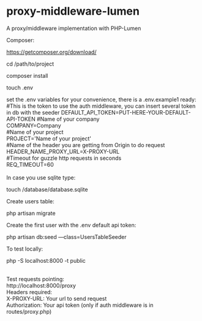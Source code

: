 # proxy-middleware-lumen
A proxy/middleware implementation with PHP-Lumen


Composer:


https://getcomposer.org/download/


cd /path/to/project

composer install


touch .env


set the .env variables for your convenience, there is a .env.example1 ready:<br />
#This is the token to use the auth middleware, you can insert several token in db with the seeder
DEFAULT_API_TOKEN=PUT-HERE-YOUR-DEFAULT-API-TOKEN
#Name of your company<br />
COMPANY=Company<br />
#Name of your project<br />
PROJECT='Name of your project'<br />
#Name of the header you are getting from Origin to do request<br />
HEADER_NAME_PROXY_URL=X-PROXY-URL<br />
#Timeout for guzzle http requests in seconds<br />
REQ_TIMEOUT=60<br />
<br />
In case you use sqlite type: 

touch /database/database.sqlite 


Create users table: 

php artisan migrate


Create the first user with the .env default api token:

php artisan db:seed —class=UsersTableSeeder

To test locally: 

php -S localhost:8000 -t public

<br>
Test requests pointing:<br>
http://localhost:8000/proxy
<br>
Headers required: <br>
X-PROXY-URL: Your url to send request<br>
Authorization: Your api token (only if auth middleware is in routes/proxy.php)
